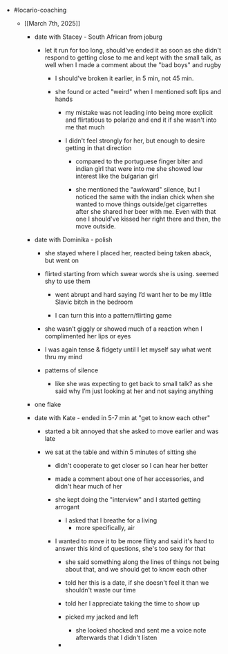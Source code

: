 - #locario-coaching
	 - [[March 7th, 2025]]

		 - date with Stacey - South African from joburg 
			 - let it run for too long, should've ended it as soon as she didn't respond to getting close to me and kept with the small talk, as well when I made a comment about the "bad boys" and rugby
				 - I should've broken it earlier, in 5 min, not 45 min.

				 - she found or acted "weird" when I mentioned soft lips and hands
					 - my mistake was not leading into being more explicit and flirtatious to polarize and end it if she wasn't into me that much

					 - I didn't feel strongly for her, but enough to desire getting in that direction
						 - compared to the portuguese finger biter and indian girl that were into me she showed low interest like the bulgarian girl

						 - she mentioned the "awkward" silence, but I noticed the same with the indian chick when she wanted to move things outside/get cigarrettes after she shared her beer with me. Even with that one I should've kissed her right there and then, the move outside.

		 - date with Dominika - polish
			 - she stayed where I placed her, reacted being taken aback, but went on

			 - flirted starting from which swear words she is using. seemed shy to use them
				 - went abrupt and hard saying I’d want her to be my little Slavic bitch in the bedroom

				 - I can turn this into a pattern/flirting game

			 - she wasn’t giggly or showed much of a reaction when I complimented her lips or eyes

			 - I was again tense & fidgety until I let myself say what went thru my mind

			 - patterns of silence
				 - like she was expecting to get back to small talk? as she said why I’m just looking at her and not saying anything

		 - one flake

		 - date with Kate - ended in 5-7 min at "get to know each other"
			 - started a bit annoyed that she asked to move earlier and was late

			 - we sat at the table and within 5 minutes of sitting she
				 - didn't cooperate to get closer so I can hear her better

				 - made a comment about one of her accessories, and didn't hear much of her

				 - she kept doing the "interview" and I started getting arrogant
					 - I asked that I breathe for a living
						 - more specifically, air

				 - I wanted to move it to be more flirty and said it's hard to answer this kind of questions, she's too sexy for that
					 - she said something along the lines of things not being about that, and we should get to know each other

					 - told her this is a date, if she doesn't feel it than we shouldn't waste our time

					 - told her I appreciate taking the time to show up

					 - picked my jacked and left
						 - she looked shocked and sent me a voice note afterwards that I didn't listen

					 - 
